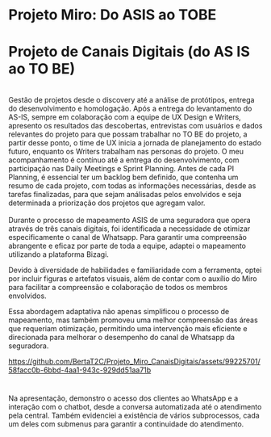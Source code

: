 <!DOCTYPE html>
<html>
<head>
<body> 
  
# Projeto Miro: Do ASIS ao TOBE

# Projeto de Canais Digitais (do AS IS ao TO BE)
<br>
Gestão de projetos desde o discovery até a análise de protótipos, entrega do desenvolvimento e homologação. 
Após a entrega do levantamento do AS-IS, sempre em colaboração com a equipe de UX Design e Writers, apresento os resultados das descobertas, entrevistas com usuários e dados relevantes do projeto para que possam trabalhar no TO BE do projeto, a partir desse ponto, o time de UX inicia a jornada de planejamento do estado futuro, enquanto os Writers trabalham nas personas do projeto.
O meu acompanhamento é contínuo até a entrega do desenvolvimento, com participação nas Daily Meetings e Sprint Planning. Antes de cada PI Planning, é essencial ter um backlog bem definido, que contenha um resumo de cada projeto, com todas as informações necessárias, desde as tarefas finalizadas, para que sejam análisadas pelos envolvidos e seja determinada a priorização dos projetos que agregam valor.
<br ><br>
Durante o processo de mapeamento ASIS de uma seguradora que opera através de três canais digitais, foi identificada a necessidade de otimizar especificamente o canal de Whatsapp. Para garantir uma compreensão abrangente e eficaz por parte de toda a equipe, adaptei o mapeamento utilizando a plataforma Bizagi.
<br  >

Devido à diversidade de habilidades e familiaridade com a ferramenta, optei por incluir figuras e artefatos visuais, além de contar com o auxílio do Miro para facilitar a compreensão e colaboração de todos os membros envolvidos.
<br  >

Essa abordagem adaptativa não apenas simplificou o processo de mapeamento, mas também promoveu uma melhor compreensão das áreas que requeriam otimização, permitindo uma intervenção mais eficiente e direcionada para melhorar o desempenho do canal de Whatsapp da seguradora.
<br  >



https://github.com/BertaT2C/Projeto_Miro_CanaisDigitais/assets/99225701/58facc0b-6bbd-4aa1-943c-929dd51aa71b

# 
Na apresentação, demonstro o acesso dos clientes ao WhatsApp e a interação com o chatbot, desde a conversa automatizada até o atendimento pela central. Também evidenciei a existência de vários subprocessos, cada um deles com submenus para garantir a continuidade do atendimento.
  </body>
  </html>
